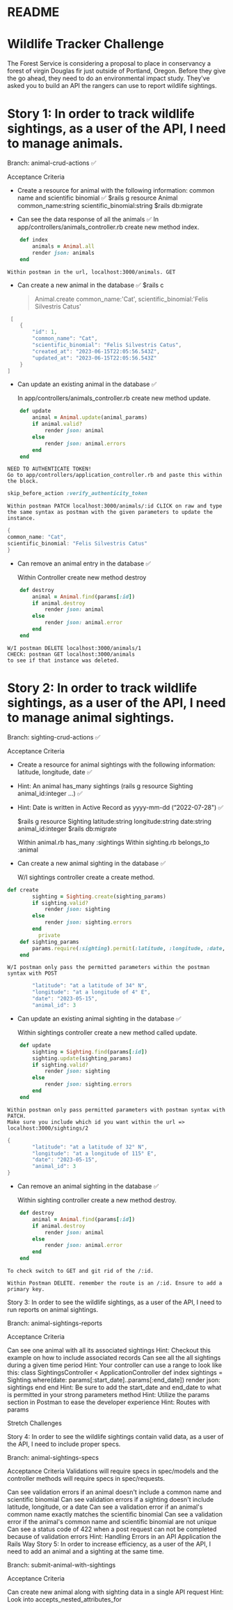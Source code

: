 # README

# Wildlife Tracker Challenge
The Forest Service is considering a proposal to place in conservancy a forest of virgin Douglas fir just outside of Portland, Oregon. Before they give the go ahead, they need to do an environmental impact study. They've asked you to build an API the rangers can use to report wildlife sightings.

# Story 1: In order to track wildlife sightings, as a user of the API, I need to manage animals.

Branch: animal-crud-actions ✅

Acceptance Criteria

- Create a resource for animal with the following information: common name and scientific binomial ✅
    $rails g resource Animal common_name:string scientific_binomial:string
    $rails db:migrate 

- Can see the data response of all the animals ✅
    In app/controllers/animals_controller.rb create new method index.

```ruby
    def index
        animals = Animal.all
        render json: animals
    end
```    
    Within postman in the url, localhost:3000/animals. GET

- Can create a new animal in the database ✅
    $rails c
    > Animal.create common_name:'Cat', scientific_binomial:'Felis Silvestris Catus'

```java
 [
    {
        "id": 1,
        "common_name": "Cat",
        "scientific_binomial": "Felis Silvestris Catus",
        "created_at": "2023-06-15T22:05:56.543Z",
        "updated_at": "2023-06-15T22:05:56.543Z"
    }
]
```

- Can update an existing animal in the database ✅

    In app/controllers/animals_controller.rb create new method update.

```ruby
    def update
        animal = Animal.update(animal_params)
        if animal.valid?
            render json: animal
        else
            render json: animal.errors
        end
    end
```
    NEED TO AUTHENTICATE TOKEN!
    Go to app/controllers/application_controller.rb and paste this within the block.

```ruby
skip_before_action :verify_authenticity_token
```

    Within postman PATCH localhost:3000/animals/:id CLICK on raw and type the same syntax as postman with the given parameters to update the instance.

```java
{
common_name: "Cat",
scientific_binomial: "Felis Silvestris Catus"        
}
```   

- Can remove an animal entry in the database ✅

    Within Controller create new method destroy

``` ruby
    def destroy
        animal = Animal.find(params[:id])
        if animal.destroy
            render json: animal
        else 
            render json: animal.error
        end
    end
```

    W/I postman DELETE localhost:3000/animals/1
    CHECK: postman GET localhost:3000/animals
    to see if that instance was deleted.

# Story 2: In order to track wildlife sightings, as a user of the API, I need to manage animal sightings.

Branch: sighting-crud-actions ✅

Acceptance Criteria

- Create a resource for animal sightings with the following information: latitude, longitude, date ✅
- Hint: An animal has_many sightings (rails g resource Sighting animal_id:integer ...) ✅
- Hint: Date is written in Active Record as yyyy-mm-dd (“2022-07-28") ✅

    $rails g resource Sighting latitude:string longitude:string date:string animal_id:integer
    $rails db:migrate

    Within animal.rb has_many :sightings
    Within sighting.rb belongs_to :animal

- Can create a new animal sighting in the database ✅

    W/I sightings controller create a create method.

```ruby
def create
        sighting = Sighting.create(sighting_params)
        if sighting.valid?
            render json: sighting
        else
            render json: sighting.errors
        end
          private
    def sighting_params
        params.require(:sighting).permit(:latitude, :longitude, :date, :animal_id)
    end
```
    W/I postman only pass the permitted parameters within the postman syntax with POST

```java
        "latitude": "at a latitude of 34° N",
        "longitude": "at a longitude of 4° E",
        "date": "2023-05-15",
        "animal_id": 3
```

- Can update an existing animal sighting in the database ✅

    Within sightings controller create a new method called update.

```ruby
    def update
        sighting = Sighting.find(params[:id])
        sighting.update(sighting_params)
        if sighting.valid?
            render json: sighting
        else
            render json: sighting.errors
        end
    end
```

    Within postman only pass permitted parameters with postman syntax with PATCH. 
    Make sure you include which id you want within the url => localhost:3000/sightings/2

```java
{
        "latitude": "at a latitude of 32° N",
        "longitude": "at a longitude of 115° E",
        "date": "2023-05-15",
        "animal_id": 3
}
```

- Can remove an animal sighting in the database ✅

    Within sighting controller create a new method destroy.

```ruby
    def destroy
        animal = Animal.find(params[:id])
        if animal.destroy
            render json: animal
        else 
            render json: animal.error
        end
    end
```
    To check switch to GET and git rid of the /:id.

    Within Postman DELETE. remember the route is an /:id. Ensure to add a primary key.


Story 3: In order to see the wildlife sightings, as a user of the API, I need to run reports on animal sightings.

Branch: animal-sightings-reports

Acceptance Criteria

Can see one animal with all its associated sightings
Hint: Checkout this example on how to include associated records
Can see all the all sightings during a given time period
Hint: Your controller can use a range to look like this:
class SightingsController < ApplicationController
  def index
    sightings = Sighting.where(date: params[:start_date]..params[:end_date])
    render json: sightings
  end
end
Hint: Be sure to add the start_date and end_date to what is permitted in your strong parameters method
Hint: Utilize the params section in Postman to ease the developer experience
Hint: Routes with params


Stretch Challenges

Story 4: In order to see the wildlife sightings contain valid data, as a user of the API, I need to include proper specs.

Branch: animal-sightings-specs

Acceptance Criteria
Validations will require specs in spec/models and the controller methods will require specs in spec/requests.

Can see validation errors if an animal doesn't include a common name and scientific binomial
Can see validation errors if a sighting doesn't include latitude, longitude, or a date
Can see a validation error if an animal's common name exactly matches the scientific binomial
Can see a validation error if the animal's common name and scientific binomial are not unique
Can see a status code of 422 when a post request can not be completed because of validation errors
Hint: Handling Errors in an API Application the Rails Way
Story 5: In order to increase efficiency, as a user of the API, I need to add an animal and a sighting at the same time.

Branch: submit-animal-with-sightings

Acceptance Criteria

Can create new animal along with sighting data in a single API request
Hint: Look into accepts_nested_attributes_for